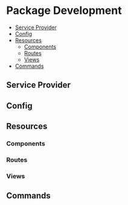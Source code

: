 # Package Development

- [Service Provider](#service-provider)
- [Config](#config)
- [Resources](#resources)
    - [Components](#components)
    - [Routes](#routes)
    - [Views](#views)
- [Commands](#commands)

<a name="service-provider"></a>
## Service Provider

<a name="config"></a>
## Config

<a name="resources"></a>
## Resources

<a name="components"></a>
### Components

<a name="routes"></a>
### Routes

<a name="views"></a>
### Views

<a name="commands"></a>
## Commands

